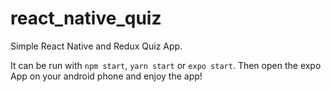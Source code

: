# react_native_quiz
Simple React Native and Redux Quiz App.

It can be run with ```npm start```, ```yarn start``` or ```expo start```. Then open the expo App on your android phone and enjoy the app!
